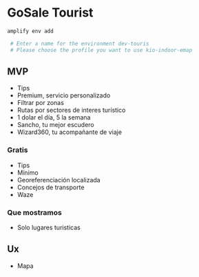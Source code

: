 # GoSale Tourist

```sh
amplify env add

 # Enter a name for the environment dev-touris
 # Please choose the profile you want to use kio-indoor-emap

```

## MVP

- Tips
- Premium, servicio personalizado
- Filtrar por zonas
- Rutas por sectores de interes turístico
- 1 dolar el día, 5 la semana
- Sancho, tu mejor escudero
- Wizard360, tu acompañante de viaje

### Gratis

- Tips
- Mínimo
- Georeferenciación localizada
- Concejos de transporte
- Waze

### Que mostramos

- Solo lugares turisticas

## Ux

- Mapa
